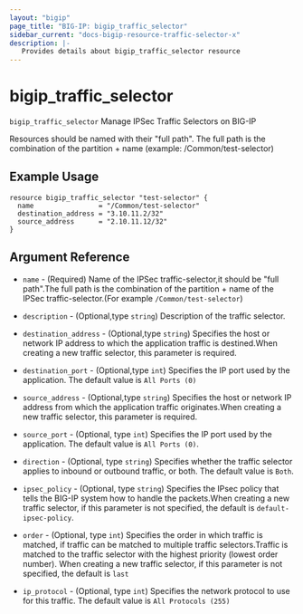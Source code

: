```yaml
---
layout: "bigip"
page_title: "BIG-IP: bigip_traffic_selector"
sidebar_current: "docs-bigip-resource-traffic-selector-x"
description: |-
   Provides details about bigip_traffic_selector resource
---
```


# bigip_traffic_selector

`bigip_traffic_selector` Manage IPSec Traffic Selectors on BIG-IP

Resources should be named with their "full path". The full path is the combination of the partition + name (example: /Common/test-selector)


## Example Usage

```hcl
resource bigip_traffic_selector "test-selector" {
  name                = "/Common/test-selector"
  destination_address = "3.10.11.2/32"
  source_address      = "2.10.11.12/32"
}
```      

## Argument Reference

* `name` - (Required) Name of the IPSec traffic-selector,it should be "full path".The full path is the combination of the partition + name of the IPSec traffic-selector.(For example `/Common/test-selector`)

* `description` - (Optional,type `string`) Description of the traffic selector.

* `destination_address` - (Optional,type `string`) Specifies the host or network IP address to which the application traffic is destined.When creating a new traffic selector, this parameter is required. 

* `destination_port` - (Optional,type `int`) Specifies the IP port used by the application. The default value is `All Ports (0)`

* `source_address` - (Optional,type `string`) Specifies the host or network IP address from which the application traffic originates.When creating a new traffic selector, this parameter is required.

* `source_port` - (Optional, type `int`) Specifies the IP port used by the application. The default value is `All Ports (0)`.

* `direction` - (Optional, type `string`) Specifies whether the traffic selector applies to inbound or outbound traffic, or both. The default value is `Both`.

* `ipsec_policy` - (Optional, type `string`) Specifies the IPsec policy that tells the BIG-IP system how to handle the packets.When creating a new traffic selector, if this parameter is not specified, the default is `default-ipsec-policy`.

* `order` - (Optional, type `int`) Specifies the order in which traffic is matched, if traffic can be matched to multiple traffic selectors.Traffic is matched to the traffic selector with the highest priority (lowest order number).
When creating a new traffic selector, if this parameter is not specified, the default is `last`

* `ip_protocol` - (Optional, type `int`) Specifies the network protocol to use for this traffic. The default value is `All Protocols (255)`
